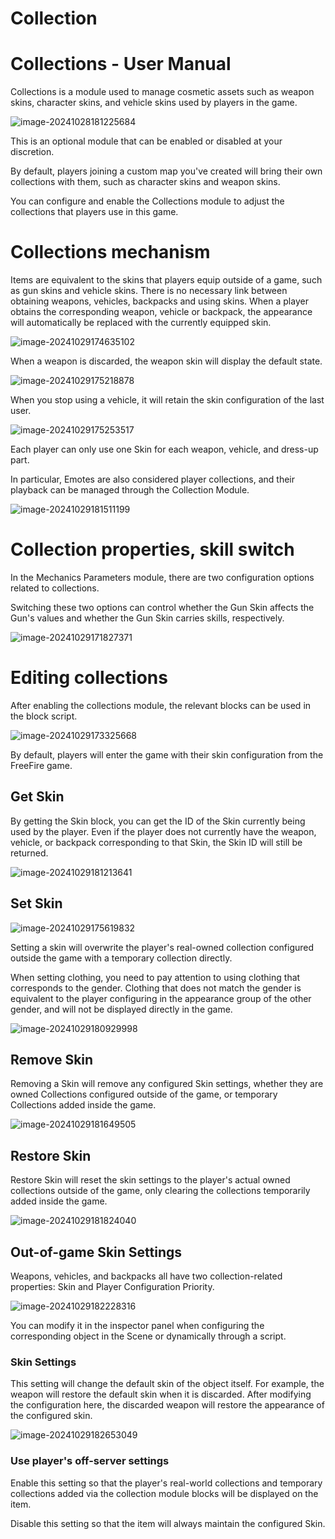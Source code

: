 # Collection

# Collections - User Manual

Collections is a module used to manage cosmetic assets such as weapon skins, character skins, and vehicle skins used by players in the game.

![image-20241028181225684](https://dl.dir.freefiremobile.com/common/OB46/CSH/OfficialWeb/31-Collection/image-20241028181225684.png)

This is an optional module that can be enabled or disabled at your discretion.

By default, players joining a custom map you've created will bring their own collections with them, such as character skins and weapon skins.

You can configure and enable the Collections module to adjust the collections that players use in this game.

# Collections mechanism

Items are equivalent to the skins that players equip outside of a game, such as gun skins and vehicle skins. There is no necessary link between obtaining weapons, vehicles, backpacks and using skins. When a player obtains the corresponding weapon, vehicle or backpack, the appearance will automatically be replaced with the currently equipped skin.

![image-20241029174635102](https://dl.dir.freefiremobile.com/common/OB46/CSH/OfficialWeb/31-Collection/image-20241029174635102.png)

When a weapon is discarded, the weapon skin will display the default state.

![image-20241029175218878](https://dl.dir.freefiremobile.com/common/OB46/CSH/OfficialWeb/31-Collection/image-20241029175218878.png)

When you stop using a vehicle, it will retain the skin configuration of the last user.

![image-20241029175253517](https://dl.dir.freefiremobile.com/common/OB46/CSH/OfficialWeb/31-Collection/image-20241029175253517.png)

Each player can only use one Skin for each weapon, vehicle, and dress-up part.

In particular, Emotes are also considered player collections, and their playback can be managed through the Collection Module.

![image-20241029181511199](https://dl.dir.freefiremobile.com/common/OB46/CSH/OfficialWeb/31-Collection/image-20241029181511199.png)

# Collection properties, skill switch

In the Mechanics Parameters module, there are two configuration options related to collections.

Switching these two options can control whether the Gun Skin affects the Gun's values and whether the Gun Skin carries skills, respectively.

![image-20241029171827371](https://dl.dir.freefiremobile.com/common/OB46/CSH/OfficialWeb/31-Collection/image-20241029171827371.png)

# Editing collections

After enabling the collections module, the relevant blocks can be used in the block script.

![image-20241029173325668](https://dl.dir.freefiremobile.com/common/OB46/CSH/OfficialWeb/31-Collection/image-20241029173325668.png)

By default, players will enter the game with their skin configuration from the FreeFire game.

## Get Skin

By getting the Skin block, you can get the ID of the Skin currently being used by the player. Even if the player does not currently have the weapon, vehicle, or backpack corresponding to that Skin, the Skin ID will still be returned.

![image-20241029181213641](https://dl.dir.freefiremobile.com/common/OB46/CSH/OfficialWeb/31-Collection/image-20241029181213641.png)

## Set Skin

![image-20241029175619832](https://dl.dir.freefiremobile.com/common/OB46/CSH/OfficialWeb/31-Collection/image-20241029175619832.png)

Setting a skin will overwrite the player's real-owned collection configured outside the game with a temporary collection directly.

When setting clothing, you need to pay attention to using clothing that corresponds to the gender. Clothing that does not match the gender is equivalent to the player configuring in the appearance group of the other gender, and will not be displayed directly in the game.

![image-20241029180929998](https://dl.dir.freefiremobile.com/common/OB46/CSH/OfficialWeb/31-Collection/image-20241029180929998.png)

## Remove Skin

Removing a Skin will remove any configured Skin settings, whether they are owned Collections configured outside of the game, or temporary Collections added inside the game.

![image-20241029181649505](https://dl.dir.freefiremobile.com/common/OB46/CSH/OfficialWeb/31-Collection/image-20241029181649505.png)

## Restore Skin

Restore Skin will reset the skin settings to the player's actual owned collections outside of the game, only clearing the collections temporarily added inside the game.

![image-20241029181824040](https://dl.dir.freefiremobile.com/common/OB46/CSH/OfficialWeb/31-Collection/image-20241029181824040.png)

## Out-of-game Skin Settings

Weapons, vehicles, and backpacks all have two collection-related properties: Skin and Player Configuration Priority.

![image-20241029182228316](https://dl.dir.freefiremobile.com/common/OB46/CSH/OfficialWeb/31-Collection/image-20241029182228316.png)

You can modify it in the inspector panel when configuring the corresponding object in the Scene or dynamically through a script.

### Skin Settings

This setting will change the default skin of the object itself. For example, the weapon will restore the default skin when it is discarded. After modifying the configuration here, the discarded weapon will restore the appearance of the configured skin.

![image-20241029182653049](https://dl.dir.freefiremobile.com/common/OB46/CSH/OfficialWeb/31-Collection/image-20241029182653049.png)

### Use player's off-server settings

Enable this setting so that the player's real-world collections and temporary collections added via the collection module blocks will be displayed on the item.

Disable this setting so that the item will always maintain the configured Skin.
